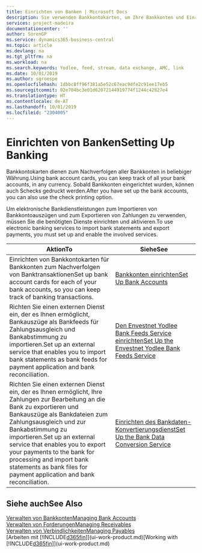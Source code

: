 ```yaml
---
title: Einrichten von Banken | Microsoft Docs
description: Sie verwenden Bankkontokarten, um Ihre Bankkonten und Einrichtungsbankfeeds, wie Yodlee, um Daten auszutauschen.
services: project-madeira
documentationcenter: ''
author: SorenGP
ms.service: dynamics365-business-central
ms.topic: article
ms.devlang: na
ms.tgt_pltfrm: na
ms.workload: na
ms.search.keywords: Yodlee, feed, stream, data exchange, AMC, link
ms.date: 10/01/2019
ms.author: sgroespe
ms.openlocfilehash: 1dbbc8ff96f381a5e52c67eac9dfe2c91ee17eb5
ms.sourcegitcommit: 02e704bc3e01d62072144919774f1244c42827e4
ms.translationtype: HT
ms.contentlocale: de-AT
ms.lasthandoff: 10/01/2019
ms.locfileid: "2304005"
---
```

# <a name="setting-up-banking"></a><span data-ttu-id="bbcf8-103">Einrichten von Banken</span><span class="sxs-lookup"><span data-stu-id="bbcf8-103">Setting Up Banking</span></span>
<span data-ttu-id="bbcf8-104">Bankkontokarten dienen zum Nachverfolgen aller Bankkonten in beliebiger Währung.</span><span class="sxs-lookup"><span data-stu-id="bbcf8-104">Using bank account cards, you can keep track of all your bank accounts, in any currency.</span></span> <span data-ttu-id="bbcf8-105">Sobald Bankkonten eingerichtet wurden, können auch Schecks gedruckt werden.</span><span class="sxs-lookup"><span data-stu-id="bbcf8-105">After you have set up the bank accounts, you can also use the check printing option.</span></span>

<span data-ttu-id="bbcf8-106">Um elektronische Bankdienstleistungen zum Importieren von Bankkontoauszügen und zum Exportieren von Zahlungen zu verwenden, müssen Sie die benötigten Dienste einrichten und aktivieren.</span><span class="sxs-lookup"><span data-stu-id="bbcf8-106">To use electronic banking services to import bank statements and  export payments, you must set up and enable the involved services.</span></span>

| <span data-ttu-id="bbcf8-107">Aktion</span><span class="sxs-lookup"><span data-stu-id="bbcf8-107">To</span></span> | <span data-ttu-id="bbcf8-108">Siehe</span><span class="sxs-lookup"><span data-stu-id="bbcf8-108">See</span></span> |
| --- | --- |
| <span data-ttu-id="bbcf8-109">Einrichten von Bankkontokarten für Bankkonten zum Nachverfolgen von Banktransaktionen</span><span class="sxs-lookup"><span data-stu-id="bbcf8-109">Set up bank account cards for each of your bank accounts, so you can keep track of banking transactions.</span></span> |[<span data-ttu-id="bbcf8-110">Bankkonten einrichten</span><span class="sxs-lookup"><span data-stu-id="bbcf8-110">Set Up Bank Accounts</span></span>](bank-how-setup-bank-accounts.md) |
| <span data-ttu-id="bbcf8-111">Richten Sie einen externen Dienst ein, der es Ihnen ermöglicht, Bankauszüge als Bankfeeds für Zahlungsausgleich und Bankabstimmung zu importieren.</span><span class="sxs-lookup"><span data-stu-id="bbcf8-111">Set up an external service that enables you to import bank statements as bank feeds for payment application and bank reconciliation.</span></span> |[<span data-ttu-id="bbcf8-112">Den Envestnet Yodlee Bank Feeds Service einrichten</span><span class="sxs-lookup"><span data-stu-id="bbcf8-112">Set Up the Envestnet Yodlee Bank Feeds Service</span></span>](bank-how-setup-bank-statement-service.md) |
| <span data-ttu-id="bbcf8-113">Richten Sie einen externen Dienst ein, der es Ihnen ermöglicht, Ihre Zahlungen zur Bearbeitung an die Bank zu exportieren und Bankauszüge als Bankdateien zum Zahlungsausgleich und zur Bankabstimmung zu importieren.</span><span class="sxs-lookup"><span data-stu-id="bbcf8-113">Set up an external service that enables you to export your payments to the bank for processing  and import bank statements as bank files for payment application and bank reconciliation.</span></span> |[<span data-ttu-id="bbcf8-114">Einrichten des Bankdaten-Konvertierungsdienst</span><span class="sxs-lookup"><span data-stu-id="bbcf8-114">Set Up the Bank Data Conversion Service</span></span>](bank-how-setup-bank-data-conversion-service.md) |

## <a name="see-also"></a><span data-ttu-id="bbcf8-115">Siehe auch</span><span class="sxs-lookup"><span data-stu-id="bbcf8-115">See Also</span></span>
[<span data-ttu-id="bbcf8-116">Verwalten von Bankkonten</span><span class="sxs-lookup"><span data-stu-id="bbcf8-116">Managing Bank Accounts</span></span>](bank-manage-bank-accounts.md)  
[<span data-ttu-id="bbcf8-117">Verwalten von Forderungen</span><span class="sxs-lookup"><span data-stu-id="bbcf8-117">Managing Receivables</span></span>](receivables-manage-receivables.md)  
[<span data-ttu-id="bbcf8-118">Verwalten von Verbindlichkeiten</span><span class="sxs-lookup"><span data-stu-id="bbcf8-118">Managing Payables</span></span>](payables-manage-payables.md)  
<span data-ttu-id="bbcf8-119">[Arbeiten mit [!INCLUDE[d365fin](includes/d365fin_md.md)]](ui-work-product.md)</span><span class="sxs-lookup"><span data-stu-id="bbcf8-119">[Working with [!INCLUDE[d365fin](includes/d365fin_md.md)]](ui-work-product.md)</span></span>
